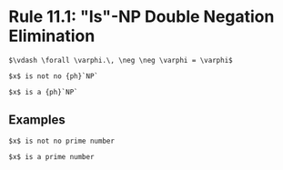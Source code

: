 Rule 11.1: "Is"-NP Double Negation Elimination
==============================================


```{rewrite-rule}
$\vdash \forall \varphi.\, \neg \neg \varphi = \varphi$

$x$ is not no {ph}`NP`

$x$ is a {ph}`NP`
```


Examples
--------

```{rewrite-rule}
$x$ is not no prime number

$x$ is a prime number
```
